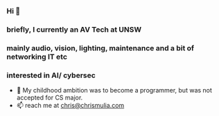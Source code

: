 ### Hi 👋

<!--
**howtoace/howtoace** is a ✨ _special_ ✨ repository because its `README.md` (this file) appears on your GitHub profile.

Here are some ideas to get you started:

- 🔭 I’m currently working on ...
- 🌱 I’m currently learning ...
- 👯 I’m looking to collaborate on ...
- 🤔 I’m looking for help with ...
- 💬 Ask me about ...
- 📫 How to reach me: ...
- 😄 Pronouns: ...
- ⚡ Fun fact: ...
-->

### briefly, I currently an AV Tech at UNSW
### mainly audio, vision, lighting, maintenance and a bit of networking IT etc
### interested in AI/ cybersec

- 🏫 My childhood ambition was to become a programmer, but was not accepted for CS major.
- 📫 reach me at chris@chrismulia.com
